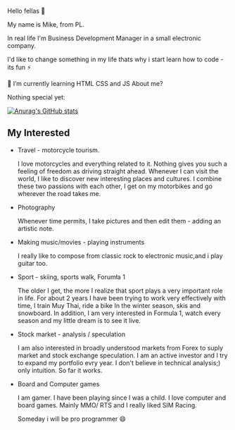 Hello fellas 👋

My name is Mike, from PL.

In real life I'm Business Development Manager in a small electronic company. 

I'd like to change something in my life thats why i start learn how to code - its fun ⚡

🌱 I’m currently learning HTML CSS and JS
About me? 

Nothing special yet:

[![Anurag's GitHub stats](https://github-readme-stats.vercel.app/api?username=Nejvii)](https://github.com/anuraghazra/github-readme-stats)




<h2>My Interested</h2>
<ul>
  <li>Travel - motorcycle tourism.</li>
    <p>
      I love motorcycles and everything related to it.
    Nothing gives you such a feeling of freedom as driving straight ahead.
    Whenever I can visit the world, I like to discover new interesting places and cultures.
    I combine these two passions with each other, I get on my motorbikes and go wherever the road takes me.
     </p>
  <li>Photography</li>
    <p>
      Whenever time permits, I take pictures and then edit them - adding an artistic note.
     </p>
  <li>Making music/movies - playing instruments</li>
    <p>
      I really like to compose from classic rock to electronic music,and i play guitar too.
     </p>
  <li>Sport - skiing, sports walk, Forumła 1</li>
    <p>
      The older I get, the more I realize that sport plays a very important role in life.
    For about 2 years I have been trying to work very effectively with time, I train Muy Thai, ride a bike
    In the winter season, skis and snowboard.
    In addition, I am very interested in Formula 1, watch every season and my little dream is to see it live.
     </p>
  <li>Stock market - analysis / speculation</li>
    <p>
      I am also interested in broadly understood markets from Forex to suply market and stock exchange speculation.
    I am an active investor and I try to expand my portfolio evry year.
    I don't believe in technical analysis;) only intuition. So far it works.
     </p>
  <li>Board and Computer games</li>
    <p>
      I am gamer. I have been playing since I was a child. I love computer and board games.
    Mainly MMO/ RTS and I really liked SIM Racing.
      </p>
Someday i will be pro programmer 😄 
</ul>

<!--
**Nejvii/Nejvii** is a ✨ _special_ ✨ repository because its `README.md` (this file) appears on your GitHub profile.

Here are some ideas to get you started:

- 🔭 I’m currently working on ...
- 🌱 I’m currently learning ...
- 👯 I’m looking to collaborate on ...
- 🤔 I’m looking for help with ...
- 💬 Ask me about ...
- 📫 How to reach me: ...
- 😄 Pronouns: ...
- ⚡ Fun fact: ...
-->
